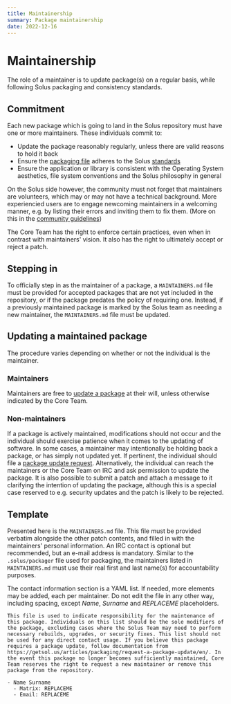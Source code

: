 ```yaml
---
title: Maintainership
summary: Package maintainership
date: 2022-12-16
---
```


# Maintainership

The role of a maintainer is to update package(s) on a regular basis, while following Solus packaging and consistency standards.

## Commitment

Each new package which is going to land in the Solus repository must have one or more maintainers. These individuals commit to:

- Update the package reasonably regularly, unless there are valid reasons to hold it back
- Ensure the [packaging file](/docs/packaging/package.yml) adheres to the Solus [standards](/articles/packaging/packaging-practices/en)
- Ensure the application or library is consistent with the Operating System aesthetics, file system conventions and the Solus philosophy in general

On the Solus side however, the community must not forget that maintainers are volunteers, which may or may not have a technical background. More experiencied users are to engage newcoming maintainers in a welcoming manner, e.g. by listing their errors and inviting them to fix them. (More on this in the [community guidelines](/docs/contributing/community-guidelines#development--issue-trackers))

The Core Team has the right to enforce certain practices, even when in contrast with maintainers' vision. It also has the right to ultimately accept or reject a patch.

## Stepping in

To officially step in as the maintainer of a package, a `MAINTAINERS.md` file must be provided for accepted packages that are not yet included in the repository, or if the package predates the policy of requiring one. Instead, if a previously maintained package is marked by the Solus team as needing a new maintainer, the `MAINTAINERS.md` file must be updated.

## Updating a maintained package

The procedure varies depending on whether or not the individual is the maintainer.

### Maintainers

Maintainers are free to [update a package](/articles/packaging/updating-an-existing-package/en) at their will, unless otherwise indicated by the Core Team.

### Non-maintainers

If a package is actively maintained, modifications should not occur and the individual should exercise patience when it comes to the updating of software. In some cases, a maintainer may intentionally be holding back a package, or has simply not updated yet. If pertinent, the individual should file a [package update request](/articles/packaging/request-a-package-update/en). Alternatively, the individual can reach the maintainers or the Core Team on IRC and ask permission to update the package. It is also possible to submit a patch and attach a message to it clarifying the intention of updating the package, although this is a special case reserved to e.g. security updates and the patch is likely to be rejected.

## Template

Presented here is the `MAINTAINERS.md` file. This file must be provided verbatim alongside the other patch contents, and filled in with the maintainers' personal information. An IRC contact is optional but recommended, but an e-mail address is mandatory. Similar to the `.solus/packager` file used for packaging, the maintainers listed in `MAINTAINERS.md` must use their real first and last name(s) for accountability purposes.

The contact information section is a YAML list. If needed, more elements may be added, each per maintainer. Do not edit the file in any other way, including spacing, except *Name*, *Surname* and *REPLACEME* placeholders.

```
This file is used to indicate responsibility for the maintenance of this package. Individuals on this list should be the sole modifiers of the package, excluding cases where the Solus Team may need to perform necessary rebuilds, upgrades, or security fixes. This list should not be used for any direct contact usage. If you believe this package requires a package update, follow documentation from https://getsol.us/articles/packaging/request-a-package-update/en/. In the event this package no longer becomes sufficiently maintained, Core Team reserves the right to request a new maintainer or remove this package from the repository.

- Name Surname
  - Matrix: REPLACEME
  - Email: REPLACEME
```

